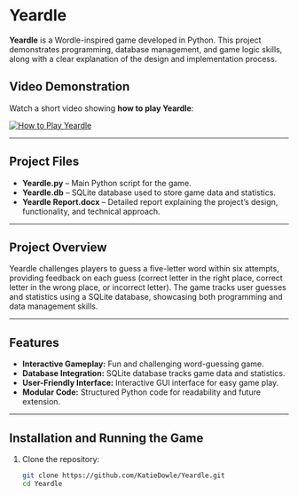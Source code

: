 # Yeardle

**Yeardle** is a Wordle-inspired game developed in Python. This project demonstrates programming, database management, and game logic skills, along with a clear explanation of the design and implementation process.

## Video Demonstration

Watch a short video showing **how to play Yeardle**:

[![How to Play Yeardle](https://img.youtube.com/vi/iEXfgVlUQPI/0.jpg)](https://www.youtube.com/watch?v=iEXfgVlUQPI)


---

## Project Files

- **Yeardle.py** – Main Python script for the game.  
- **Yeardle.db** – SQLite database used to store game data and statistics.  
- **Yeardle Report.docx** – Detailed report explaining the project’s design, functionality, and technical approach.  

---

## Project Overview

Yeardle challenges players to guess a five-letter word within six attempts, providing feedback on each guess (correct letter in the right place, correct letter in the wrong place, or incorrect letter). The game tracks user guesses and statistics using a SQLite database, showcasing both programming and data management skills.

---

## Features

- **Interactive Gameplay:** Fun and challenging word-guessing game.  
- **Database Integration:** SQLite database tracks game data and statistics.  
- **User-Friendly Interface:** Interactive GUI interface for easy game play.  
- **Modular Code:** Structured Python code for readability and future extension.  

---

## Installation and Running the Game

1. Clone the repository:  
   ```bash
   git clone https://github.com/KatieDowle/Yeardle.git
   cd Yeardle
